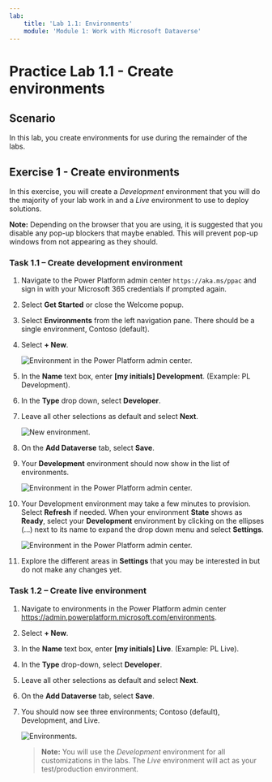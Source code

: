 ```yaml
---
lab:
    title: 'Lab 1.1: Environments'
    module: 'Module 1: Work with Microsoft Dataverse'
---
```


# Practice Lab 1.1 - Create environments

## Scenario

In this lab, you create environments for use during the remainder of the labs.

## Exercise 1 - Create environments

In this exercise, you will create a *Development* environment that you will do the majority of your lab work in and a *Live* environment to use to deploy solutions.

**Note:** Depending on the browser that you are using, it is suggested that you disable any pop-up blockers that maybe enabled. This will prevent pop-up windows from not appearing as they should.

### Task 1.1 – Create development environment

1.  Navigate to the Power Platform admin center `https://aka.ms/ppac` and sign in with your Microsoft 365 credentials if prompted again.

1.  Select **Get Started** or close the Welcome popup.

1.  Select **Environments** from the left navigation pane. There should be a single environment, Contoso (default).

1.  Select **+ New**.

    ![Environment in the Power Platform admin center.](../media/ppac-environments.png)

1.  In the **Name** text box, enter **[my initials] Development**. (Example: PL Development).

1.  In the **Type** drop down, select **Developer**.

1.  Leave all other selections as default and select **Next**.

    ![New environment.](../media/new-environment.png)

1.  On the **Add Dataverse** tab, select **Save**. 

1.  Your **Development** environment should now show in the list of environments.

    ![Environment in the Power Platform admin center.](../media/ppac-environments-dev.png)

1.  Your Development environment may take a few minutes to provision. Select **Refresh** if needed. When your environment **State** shows as **Ready**, select your **Development** environment by clicking on the ellipses (...) next to its name to expand the drop down menu and select **Settings**.

    ![Environment in the Power Platform admin center.](../media/ellipses-settings-dev.png)

1.  Explore the different areas in **Settings** that you may be interested in but do not make any changes yet. 


### Task 1.2 – Create live environment

1.  Navigate to environments in the Power Platform admin center <https://admin.powerplatform.microsoft.com/environments>.

1.  Select **+ New**. 

1.  In the **Name** text box, enter **[my initials] Live**. (Example: PL Live).

1.  In the **Type** drop-down, select **Developer**.

1.  Leave all other selections as default and select **Next**.

1.  On the **Add Dataverse** tab, select **Save**.

1.  You should now see three environments; Contoso (default), Development, and Live.

    ![Environments.](../media/environments-all.png)

    > **Note:** You will use the *Development* environment for all customizations in the labs. The *Live* environment will act as your test/production environment.
